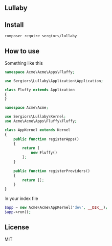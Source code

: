 Lullaby
------

Install
-------
```bash
composer require sergiors/lullaby
```

How to use
----------

Something like this
```php
namespace Acme\Acme\Apps\Fluffy;

use Sergiors\Lullaby\Application\Application;

class Fluffy extends Application
{
}
```

```php
namespace Acme\Acme;

use Sergiors\Lullaby\Kernel;
use Acme\Acme\Apps\Fluffy\Fluffy;

class AppKernel extends Kernel
{
    public function registerApps()
    {
        return [
            new Fluffy()
        ];
    }
    
    public function registerProviders()
    {
        return [];
    }
}
```

In your index file
```php
$app = new Acme\Acme\AppKernel('dev', __DIR__);
$app->run();
```

License
------
MIT
